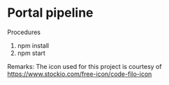 # Portal pipeline

Procedures
1. npm install
2. npm start

Remarks: The icon used for this project is courtesy of https://www.stockio.com/free-icon/code-filo-icon
